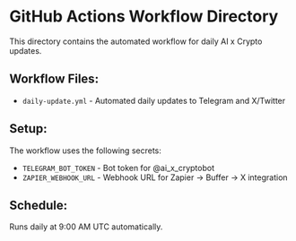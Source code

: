 # GitHub Actions Workflow Directory

This directory contains the automated workflow for daily AI x Crypto updates.

## Workflow Files:
- `daily-update.yml` - Automated daily updates to Telegram and X/Twitter

## Setup:
The workflow uses the following secrets:
- `TELEGRAM_BOT_TOKEN` - Bot token for @ai_x_cryptobot  
- `ZAPIER_WEBHOOK_URL` - Webhook URL for Zapier → Buffer → X integration

## Schedule:
Runs daily at 9:00 AM UTC automatically.
